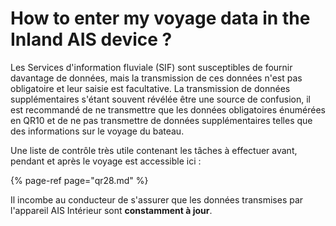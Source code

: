 # How to enter my voyage data in the Inland AIS device ?

Les Services d'information fluviale \(SIF\) sont susceptibles de fournir davantage de données, mais la transmission de ces données n'est pas obligatoire et leur saisie est facultative. La transmission de données supplémentaires s'étant souvent révélée être une source de confusion, il est recommandé de ne transmettre que les données obligatoires énumérées en QR10 et de ne pas transmettre de données supplémentaires telles que des informations sur le voyage du bateau.

Une liste de contrôle très utile contenant les tâches à effectuer avant, pendant et après le voyage est accessible ici :

{% page-ref page="qr28.md" %}

Il incombe au conducteur de s'assurer que les données transmises par l'appareil AIS Intérieur sont **constamment à jour**.

